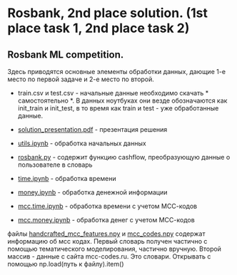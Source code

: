# Rosbank, 2nd place solution. (1st place task 1, 2nd place task 2)
## Rosbank ML competition.

Здесь приводятся основные элементы обработки данных, дающие 1-е место по первой задаче и 2-е место по второй.

* train.csv и test.csv - начальные данные необходимо скачать * самостоятельно *. В данных ноутбуках они везде обозначаются как init_train и init_test, в то время как train и test - уже обработанные данные.

* [solution_presentation.pdf](https://github.com/KhrylchenkoKirill/rosbank/solution_presentation.pdf) - презентация решения

* [utils.ipynb](https://github.com/KhrylchenkoKirill/rosbank/utils.ipynb) - обработка начальных данных

* [rosbank.py](https://github.com/KhrylchenkoKirill/rosbank/rosbank.py) - содержит функцию cashflow, преобразующую данные о пользователе в словарь

* [time.ipynb](https://github.com/KhrylchenkoKirill/rosbank/time.ipynb) - обработка времени

* [money.ipynb](https://github.com/KhrylchenkoKirill/rosbank/money.ipynb) - обработка денежной информации

* [mcc.time.ipynb](https://github.com/KhrylchenkoKirill/rosbank/mcc.time.ipynb) - обработка времени с учетом МСС-кодов

* [mcc.money.ipynb](https://github.com/KhrylchenkoKirill/rosbank/mcc.money.ipynb) - обработка денег с учетом МСС-кодов

файлы [handcrafted_mcc_features.npy](https://github.com/KhrylchenkoKirill/rosbank/handcrafted_mcc_features.npy) и [mcc_codes.npy](https://github.com/KhrylchenkoKirill/rosbank/mcc_codes.npy) содержат информацию об мсс кодах. Первый словарь получен частично с помощью тематического моделирования, частично вручную. Второй массив - данные с сайта mcc-codes.ru. Это словари. Открывать с помощью np.load(путь к файлу).item()
